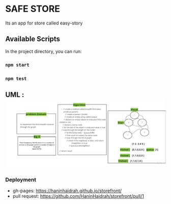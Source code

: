 # SAFE STORE

Its an app for store called easy-story
## Available Scripts

In the project directory, you can run:

### `npm start`


### `npm test`


## UML : ![img](uml.jpg)


### Deployment
- gh-pages:  https://haninhaidrah.github.io/storefront/  
- pull request: https://github.com/HaninHaidrah/storefront/pull/1 



